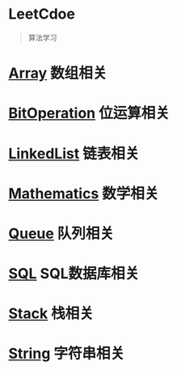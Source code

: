 # LeetCdoe

> 算法学习

# [Array](https://github.com/bailin240/LeetCdoe/blob/master/Array) 数组相关
# [BitOperation](https://github.com/bailin240/LeetCdoe/blob/master/BitOperation) 位运算相关
# [LinkedList](https://github.com/bailin240/LeetCdoe/blob/master/LinkedList) 链表相关
# [Mathematics](https://github.com/bailin240/LeetCdoe/blob/master/Mathematics) 数学相关
# [Queue](https://github.com/bailin240/LeetCdoe/blob/master/Queue) 队列相关
# [SQL](https://github.com/bailin240/LeetCdoe/blob/master/SQL) SQL数据库相关
# [Stack](https://github.com/bailin240/LeetCdoe/blob/master/Stack) 栈相关
# [String](https://github.com/bailin240/LeetCdoe/blob/master/String) 字符串相关